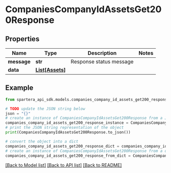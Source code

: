 # CompaniesCompanyIdAssetsGet200Response


## Properties

Name | Type | Description | Notes
------------ | ------------- | ------------- | -------------
**message** | **str** | Response status message | 
**data** | [**List[Assets]**](Assets.md) |  | 

## Example

```python
from spartera_api_sdk.models.companies_company_id_assets_get200_response import CompaniesCompanyIdAssetsGet200Response

# TODO update the JSON string below
json = "{}"
# create an instance of CompaniesCompanyIdAssetsGet200Response from a JSON string
companies_company_id_assets_get200_response_instance = CompaniesCompanyIdAssetsGet200Response.from_json(json)
# print the JSON string representation of the object
print(CompaniesCompanyIdAssetsGet200Response.to_json())

# convert the object into a dict
companies_company_id_assets_get200_response_dict = companies_company_id_assets_get200_response_instance.to_dict()
# create an instance of CompaniesCompanyIdAssetsGet200Response from a dict
companies_company_id_assets_get200_response_from_dict = CompaniesCompanyIdAssetsGet200Response.from_dict(companies_company_id_assets_get200_response_dict)
```
[[Back to Model list]](../README.md#documentation-for-models) [[Back to API list]](../README.md#documentation-for-api-endpoints) [[Back to README]](../README.md)


